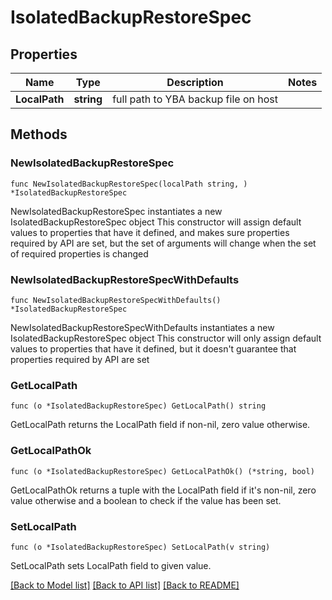 # IsolatedBackupRestoreSpec

## Properties

Name | Type | Description | Notes
------------ | ------------- | ------------- | -------------
**LocalPath** | **string** | full path to YBA backup file on host | 

## Methods

### NewIsolatedBackupRestoreSpec

`func NewIsolatedBackupRestoreSpec(localPath string, ) *IsolatedBackupRestoreSpec`

NewIsolatedBackupRestoreSpec instantiates a new IsolatedBackupRestoreSpec object
This constructor will assign default values to properties that have it defined,
and makes sure properties required by API are set, but the set of arguments
will change when the set of required properties is changed

### NewIsolatedBackupRestoreSpecWithDefaults

`func NewIsolatedBackupRestoreSpecWithDefaults() *IsolatedBackupRestoreSpec`

NewIsolatedBackupRestoreSpecWithDefaults instantiates a new IsolatedBackupRestoreSpec object
This constructor will only assign default values to properties that have it defined,
but it doesn't guarantee that properties required by API are set

### GetLocalPath

`func (o *IsolatedBackupRestoreSpec) GetLocalPath() string`

GetLocalPath returns the LocalPath field if non-nil, zero value otherwise.

### GetLocalPathOk

`func (o *IsolatedBackupRestoreSpec) GetLocalPathOk() (*string, bool)`

GetLocalPathOk returns a tuple with the LocalPath field if it's non-nil, zero value otherwise
and a boolean to check if the value has been set.

### SetLocalPath

`func (o *IsolatedBackupRestoreSpec) SetLocalPath(v string)`

SetLocalPath sets LocalPath field to given value.



[[Back to Model list]](../README.md#documentation-for-models) [[Back to API list]](../README.md#documentation-for-api-endpoints) [[Back to README]](../README.md)



